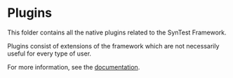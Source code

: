 # Plugins

This folder contains all the native plugins related to the SynTest Framework.

Plugins consist of extensions of the framework which are not necessarily useful for every type of user.

For more information, see the [documentation](https://www.syntest.org.docs).
